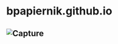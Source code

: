 # bpapiernik.github.io

## ![Capture](https://github.com/bpapiernik/bpapiernik.github.io/assets/135991331/71618eb8-e37e-4c17-8165-02cd59cd6f9e)

